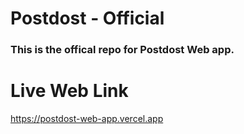 # Postdost - Official
### This is the offical repo for Postdost Web app.

# Live Web Link
https://postdost-web-app.vercel.app
